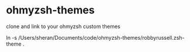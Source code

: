 # ohmyzsh-themes

clone and link to your ohmyzsh custom themes

ln -s /Users/sheran/Documents/code/ohmyzsh-themes/robbyrussell.zsh-theme .
